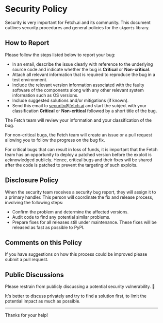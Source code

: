 # Security Policy

Security is very important for Fetch.ai and its community. This document outlines security procedures and general policies for the `uAgents` library.

## How to Report

Please follow the steps listed below to report your bug:

- In an email, describe the issue clearly with reference to the underlying source code and indicate whether the bug is **Critical** or **Non-critical**.
- Attach all relevant information that is required to reproduce the bug in a test environment.
- Include the relevant version information associated with the faulty software of the components along with any other relevant system information such as OS versions.
- Include suggested solutions and/or mitigations (if known).
- Send this email to [security@fetch.ai](mailto:security@fetch.ai) and start the subject with your classification **Critical** or **Non-critical** followed by a short title of the bug.

The Fetch team will review your information and your classification of the bug.

For non-critical bugs, the Fetch team will create an issue or a pull request allowing you to follow the progress on the bug fix.

For critical bugs that can result in loss of funds, it is important that the Fetch team has an opportunity to deploy a patched version before the exploit is acknowledged publicly. Hence, critical bugs and their fixes will be shared after the code is patched to prevent the targeting of such exploits.

## Disclosure Policy

When the security team receives a security bug report, they will assign it to a primary handler. This person will coordinate the fix and release process, involving the following steps:

- Confirm the problem and determine the affected versions.
- Audit code to find any potential similar problems.
- Prepare fixes for all releases still under maintenance. These fixes will be released as fast as possible to PyPI.

## Comments on this Policy

If you have suggestions on how this process could be improved please submit a pull request.

## Public Discussions

Please restrain from publicly discussing a potential security vulnerability. 🙊

It's better to discuss privately and try to find a solution first, to limit the potential impact as much as possible.

---

Thanks for your help!
